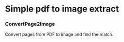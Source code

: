 # Simple pdf to image extract

### ConvertPage2Image 

Convert pages from PDF to image and find the match.